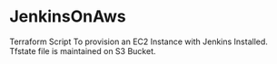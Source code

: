 # JenkinsOnAws
Terraform Script To provision an EC2 Instance with Jenkins Installed. Tfstate file is maintained on S3 Bucket. 
